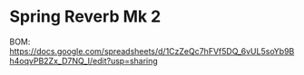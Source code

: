 # Spring Reverb Mk 2




BOM: 
https://docs.google.com/spreadsheets/d/1CzZeQc7hFVf5DQ_6vUL5soYb9Bh4oqvPB2Zx_D7NQ_I/edit?usp=sharing